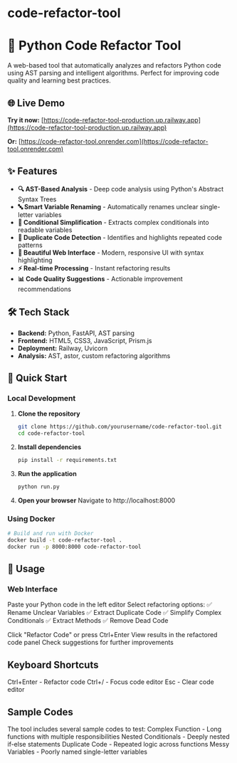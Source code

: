 # code-refactor-tool
# 🐍 Python Code Refactor Tool
A web-based tool that automatically analyzes and refactors Python code using AST parsing and intelligent algorithms. Perfect for improving code quality and learning best practices.

## 🌐 Live Demo

**Try it now:** [https://code-refactor-tool-production.up.railway.app](https://code-refactor-tool-production.up.railway.app) 

**Or:** [https://code-refactor-tool.onrender.com](https://code-refactor-tool.onrender.com)

## ✨ Features

- **🔍 AST-Based Analysis** - Deep code analysis using Python's Abstract Syntax Trees
- **🔤 Smart Variable Renaming** - Automatically renames unclear single-letter variables
- **🔄 Conditional Simplification** - Extracts complex conditionals into readable variables
- **📝 Duplicate Code Detection** - Identifies and highlights repeated code patterns
- **🎨 Beautiful Web Interface** - Modern, responsive UI with syntax highlighting
- **⚡ Real-time Processing** - Instant refactoring results
- **📊 Code Quality Suggestions** - Actionable improvement recommendations

## 🛠️ Tech Stack

- **Backend:** Python, FastAPI, AST parsing
- **Frontend:** HTML5, CSS3, JavaScript, Prism.js
- **Deployment:** Railway, Uvicorn
- **Analysis:** AST, astor, custom refactoring algorithms

## 🚀 Quick Start

### Local Development

1. **Clone the repository**
   ```bash
   git clone https://github.com/yourusername/code-refactor-tool.git
   cd code-refactor-tool
   ```

2. **Install dependencies**
   ```bash
   pip install -r requirements.txt
   ```

3. **Run the application**
   ```bash
   python run.py
   ```

4. **Open your browser**
   Navigate to http://localhost:8000

### Using Docker
```bash
# Build and run with Docker
docker build -t code-refactor-tool .
docker run -p 8000:8000 code-refactor-tool
```
## 📖 Usage
### Web Interface
Paste your Python code in the left editor
Select refactoring options:
✅ Rename Unclear Variables
✅ Extract Duplicate Code
✅ Simplify Complex Conditionals
✅ Extract Methods
✅ Remove Dead Code

Click "Refactor Code" or press Ctrl+Enter
View results in the refactored code panel
Check suggestions for further improvements

## Keyboard Shortcuts
Ctrl+Enter - Refactor code
Ctrl+/ - Focus code editor
Esc - Clear code editor

## Sample Codes
The tool includes several sample codes to test:
Complex Function - Long functions with multiple responsibilities
Nested Conditionals - Deeply nested if-else statements
Duplicate Code - Repeated logic across functions
Messy Variables - Poorly named single-letter variables
